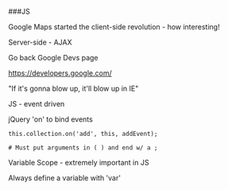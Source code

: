 ###JS

Google Maps started the client-side revolution - how interesting!

Server-side - AJAX

Go back Google Devs page

<https://developers.google.com/>

"If it's gonna blow up, it'll blow up in IE"

JS - event driven 

jQuery 'on' to bind events

    this.collection.on('add', this, addEvent);
    
    # Must put arguments in ( ) and end w/ a ;
    
Variable Scope - extremely important in JS

Always define a variable with 'var'







